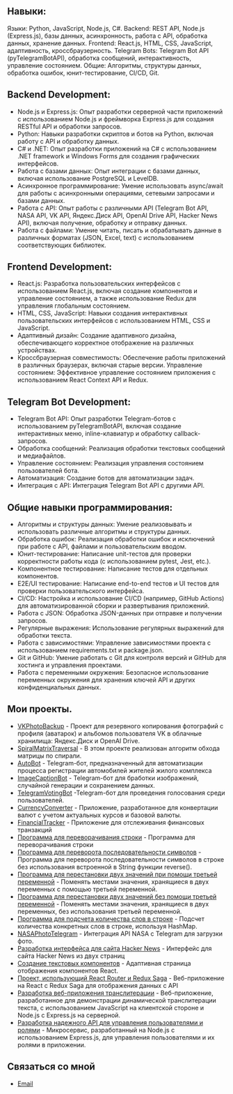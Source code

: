 ## Навыки:

Языки: Python, JavaScript, Node.js, C#.
Backend: REST API, Node.js (Express.js), базы данных, асинхронность, работа с API, обработка данных, хранение данных.
Frontend: React.js, HTML, CSS, JavaScript, адаптивность, кроссбраузерность.
Telegram Bots: Telegram Bot API (pyTelegramBotAPI), обработка сообщений, интерактивность, управление состоянием.
Общие: Алгоритмы, структуры данных, обработка ошибок, юнит-тестирование, CI/CD, Git.

## Backend Development:

- Node.js и Express.js: Опыт разработки серверной части приложений с использованием Node.js и фреймворка Express.js для создания RESTful API и обработки запросов. 
-  Python: Навыки разработки скриптов и ботов на Python, включая работу с API и обработку данных. 
- C# и .NET: Опыт разработки приложений на C# с использованием .NET framework и Windows Forms для создания графических интерфейсов.
- Работа с базами данных: Опыт интеграции с базами данных, включая использование PostgreSQL и LevelDB. 
- Асинхронное программирование: Умение использовать async/await для работы с асинхронными операциями, сетевыми запросами и базами данных. 
- Работа с API: Опыт работы с различными API (Telegram Bot API, NASA API, VK API, Яндекс.Диск API, OpenAI Drive API, Hacker News API), включая получение, обработку и отправку данных.
- Работа с файлами: Умение читать, писать и обрабатывать данные в различных форматах (JSON, Excel, text) с использованием соответствующих библиотек.

## Frontend Development:

- React.js: Разработка пользовательских интерфейсов с использованием React.js, включая создание компонентов и управление состоянием, а также использование Redux для управления глобальным состоянием.
- HTML, CSS, JavaScript: Навыки создания интерактивных пользовательских интерфейсов с использованием HTML, CSS и JavaScript. 
- Адаптивный дизайн: Создание адаптивного дизайна, обеспечивающего корректное отображение на различных устройствах.
- Кроссбраузерная совместимость: Обеспечение работы приложений в различных браузерах, включая старые версии.
Управление состоянием: Эффективное управление состоянием приложения с использованием React Context API и Redux.

## Telegram Bot Development:

- Telegram Bot API: Опыт разработки Telegram-ботов с использованием pyTelegramBotAPI, включая создание интерактивных меню, inline-клавиатур и обработку callback-запросов. 
- Обработка сообщений: Реализация обработки текстовых сообщений и медиафайлов.
- Управление состоянием: Реализация управления состоянием пользователей бота.
- Автоматизация: Создание ботов для автоматизации задач.
- Интеграция с API: Интеграция Telegram Bot API с другими API.
  
## Общие навыки программирования:

- Алгоритмы и структуры данных: Умение реализовывать и использовать различные алгоритмы и структуры данных.
- Обработка ошибок: Реализация обработки ошибок и исключений при работе с API, файлами и пользовательским вводом.
- Юнит-тестирование: Написание unit-тестов для проверки корректности работы кода (с использованием pytest, Jest, etc.).
- Компонентное тестирование: Написание тестов для отдельных компонентов.
- E2E/UI тестирование: Написание end-to-end тестов и UI тестов для проверки пользовательского интерфейса.
- CI/CD: Настройка и использование CI/CD (например, GitHub Actions) для автоматизированной сборки и развертывания приложений.
- Работа с JSON: Обработка JSON-данных при отправке и получении запросов.
- Регулярные выражения: Использование регулярных выражений для обработки текста.
-  Работа с зависимостями: Управление зависимостями проекта с использованием requirements.txt и package.json.
- Git и GitHub: Умение работать с Git для контроля версий и GitHub для хостинга и управления проектами.
- Работа с переменными окружения: Безопасное использование переменных окружения для хранения ключей API и других конфиденциальных данных.


## Мои проекты.

- [VKPhotoBackup](https://github.com/pyLexxDramma/VKPhotoBackup) - Проект для резервного копирования фотографий с профиля (аватарок) и альбомов пользователя VK в облачные хранилища: Яндекс.Диск и OpenAI Drive.
- [SpiralMatrixTraversal](https://github.com/pyLexxDramma/SpiralMatrixTraversal) -  В этом проекте реализован алгоритм обхода матрицы по спирали.
- [AutoBot](https://github.com/pyLexxDramma/AutoBot) - Telegram-бот, предназначенный для автоматизации процесса регистрации автомобилей жителей жилого комплекса
- [ImageCaptionBot](https://github.com/pyLexxDramma/ImageCaptionBot) - Telegram-бот для бработки изображений, случайной генерации и сохранением данных.
- [TelegramVotingBot](https://github.com/pyLexxDramma/TelegramVotingBot) -Telegram-бот для проведения голосования среди пользователей.
- [CurrencyConverter](https://github.com/pyLexxDramma/CurrencyConverter) - Приложение, разработанное для конвертации валют с учетом актуальных курсов и базовой валюты.
- [FinancialTracker](https://github.com/pyLexxDramma/FinancialTracker) - Приложение для отслеживания финансовых транзакций
- [Программа для переворачивания строки](https://github.com/pyLexxDramma/reverse_string) - Программа для переворачивания строки
- [Программа для переворота последовательности символов](https://github.com/pyLexxDramma/reverse_character_sequence) - Программа для переворота последовательности символов в строке без использования встроенной в String функции reverse().
- [Программа для перестановки двух значений при помощи третьей переменной](https://github.com/pyLexxDramma/swap_values) - Поменять местами значения, хранящиеся в двух переменных с помощью третьей переменной.
- [Программа для перестановки двух значений без помощи третьей переменной](https://github.com/pyLexxDramma/swap_values_without_temp) - Поменять местами значения, хранящиеся в двух переменных, без использования третьей переменной.
- [Программа для подсчета количества слов в строке](https://github.com/pyLexxDramma/word_count) - Подсчет количества конкретных слов в строке, используя HashMap.
- [NASAPhotoTelegram](https://github.com/pyLexxDramma/NASAPhotoTelegram) - Интеграция API NASA с Telegram для загрузки фото.
- [Разработка интерфейса для сайта Hacker News](https://github.com/pyLexxDramma/hacker_news) - Интерфейс для сайта Hacker News из двух страниц
- [Создание текстовых компонентов](https://github.com/pyLexxDramma/ReactComponentList) - Адаптивная страница отображения компонентов React.
- [Проект, использующий React Router и Redux Saga](https://github.com/pyLexxDramma/ReactComponentList) - Веб-приложение на React с Redux Saga для отображения данных с API
- [Разработка веб-приложения транслитерации](https://github.com/pyLexxDramma/WebTransliteration) - Веб-приложение, разработанное для демонстрации динамической транслитерации текста, с использованием JavaScript на клиентской стороне и Node.js с Express.js на серверной. 
- [Разработка надежного API для управления пользователями и ролями](https://github.com/pyLexxDramma/UserService) - Микросервис, разработанный на Node.js с использованием Express.js, для управления пользователями и их ролями в приложении.
  
## Связаться со мной
- [Email](lexxdramma@vk.com)
